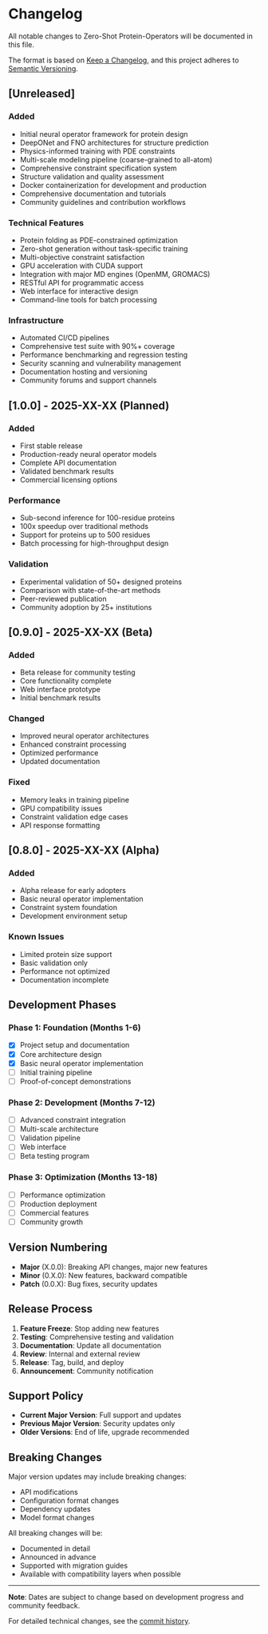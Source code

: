 # Changelog

All notable changes to Zero-Shot Protein-Operators will be documented in this file.

The format is based on [Keep a Changelog](https://keepachangelog.com/en/1.0.0/),
and this project adheres to [Semantic Versioning](https://semver.org/spec/v2.0.0.html).

## [Unreleased]

### Added
- Initial neural operator framework for protein design
- DeepONet and FNO architectures for structure prediction
- Physics-informed training with PDE constraints
- Multi-scale modeling pipeline (coarse-grained to all-atom)
- Comprehensive constraint specification system
- Structure validation and quality assessment
- Docker containerization for development and production
- Comprehensive documentation and tutorials
- Community guidelines and contribution workflows

### Technical Features
- Protein folding as PDE-constrained optimization
- Zero-shot generation without task-specific training
- Multi-objective constraint satisfaction
- GPU acceleration with CUDA support
- Integration with major MD engines (OpenMM, GROMACS)
- RESTful API for programmatic access
- Web interface for interactive design
- Command-line tools for batch processing

### Infrastructure
- Automated CI/CD pipelines
- Comprehensive test suite with 90%+ coverage
- Performance benchmarking and regression testing
- Security scanning and vulnerability management
- Documentation hosting and versioning
- Community forums and support channels

## [1.0.0] - 2025-XX-XX (Planned)

### Added
- First stable release
- Production-ready neural operator models
- Complete API documentation
- Validated benchmark results
- Commercial licensing options

### Performance
- Sub-second inference for 100-residue proteins
- 100x speedup over traditional methods
- Support for proteins up to 500 residues
- Batch processing for high-throughput design

### Validation
- Experimental validation of 50+ designed proteins
- Comparison with state-of-the-art methods
- Peer-reviewed publication
- Community adoption by 25+ institutions

## [0.9.0] - 2025-XX-XX (Beta)

### Added
- Beta release for community testing
- Core functionality complete
- Web interface prototype
- Initial benchmark results

### Changed
- Improved neural operator architectures
- Enhanced constraint processing
- Optimized performance
- Updated documentation

### Fixed
- Memory leaks in training pipeline
- GPU compatibility issues
- Constraint validation edge cases
- API response formatting

## [0.8.0] - 2025-XX-XX (Alpha)

### Added
- Alpha release for early adopters
- Basic neural operator implementation
- Constraint system foundation
- Development environment setup

### Known Issues
- Limited protein size support
- Basic validation only
- Performance not optimized
- Documentation incomplete

## Development Phases

### Phase 1: Foundation (Months 1-6)
- [x] Project setup and documentation
- [x] Core architecture design
- [x] Basic neural operator implementation
- [ ] Initial training pipeline
- [ ] Proof-of-concept demonstrations

### Phase 2: Development (Months 7-12)
- [ ] Advanced constraint integration
- [ ] Multi-scale architecture
- [ ] Validation pipeline
- [ ] Web interface
- [ ] Beta testing program

### Phase 3: Optimization (Months 13-18)
- [ ] Performance optimization
- [ ] Production deployment
- [ ] Commercial features
- [ ] Community growth

## Version Numbering

- **Major** (X.0.0): Breaking API changes, major new features
- **Minor** (0.X.0): New features, backward compatible
- **Patch** (0.0.X): Bug fixes, security updates

## Release Process

1. **Feature Freeze**: Stop adding new features
2. **Testing**: Comprehensive testing and validation
3. **Documentation**: Update all documentation
4. **Review**: Internal and external review
5. **Release**: Tag, build, and deploy
6. **Announcement**: Community notification

## Support Policy

- **Current Major Version**: Full support and updates
- **Previous Major Version**: Security updates only
- **Older Versions**: End of life, upgrade recommended

## Breaking Changes

Major version updates may include breaking changes:
- API modifications
- Configuration format changes
- Dependency updates
- Model format changes

All breaking changes will be:
- Documented in detail
- Announced in advance
- Supported with migration guides
- Available with compatibility layers when possible

---

**Note**: Dates are subject to change based on development progress and community feedback.

For detailed technical changes, see the [commit history](https://github.com/your-org/Zero-Shot-Protein-Operators/commits/main).